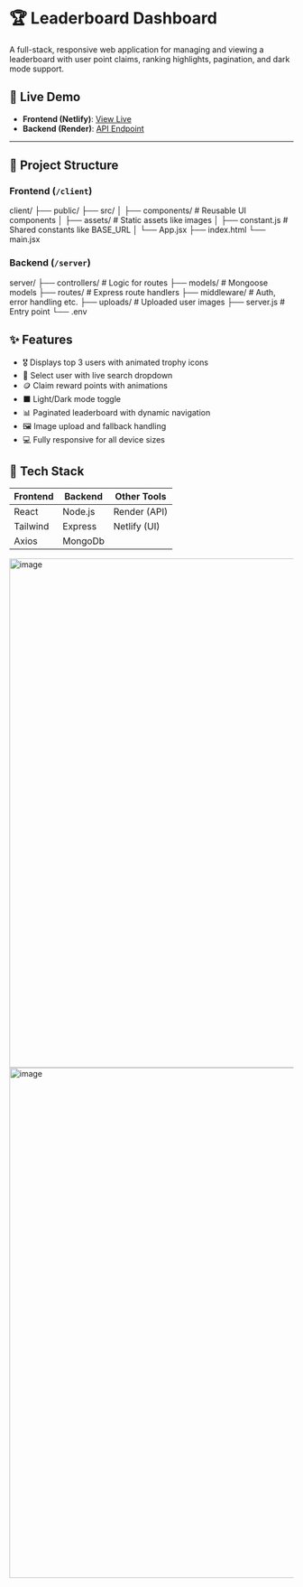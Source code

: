 # 🏆 Leaderboard Dashboard

A full-stack, responsive web application for managing and viewing a leaderboard with user point claims, ranking highlights, pagination, and dark mode support.

## 🔗 Live Demo

- **Frontend (Netlify)**: [View Live](https://reward-leaderboard.netlify.app/)
- **Backend (Render)**: [API Endpoint](https://leaderboard-yous.onrender.com)

---

## 📁 Project Structure

### Frontend (`/client`)
client/
├── public/
├── src/
│ ├── components/ # Reusable UI components
│ ├── assets/ # Static assets like images
│ ├── constant.js # Shared constants like BASE_URL
│ └── App.jsx
├── index.html
└── main.jsx

### Backend (`/server`)
server/
├── controllers/ # Logic for routes
├── models/ # Mongoose models
├── routes/ # Express route handlers
├── middleware/ # Auth, error handling etc.
├── uploads/ # Uploaded user images
├── server.js # Entry point
└── .env

## ✨ Features

- 🎖️ Displays top 3 users with animated trophy icons
- 🧑 Select user with live search dropdown
- 🪙 Claim reward points with animations
- ⬛ Light/Dark mode toggle
- 📊 Paginated leaderboard with dynamic navigation
- 🖼️ Image upload and fallback handling
- 💻 Fully responsive for all device sizes

## 🔧 Tech Stack

| Frontend  | Backend   | Other Tools     |
|-----------|-----------|-----------------|
| React     | Node.js   | Render (API)    |
| Tailwind  | Express   | Netlify (UI)    |
| Axios     | MongoDb   |                 | 

<img width="1900" height="902" alt="image" src="https://github.com/user-attachments/assets/71e640b6-36b5-4944-b1d1-93f4977d665a" />

<img width="1895" height="904" alt="image" src="https://github.com/user-attachments/assets/57139c17-a88e-4a61-83cb-6b7b8a10f845" />

